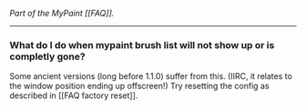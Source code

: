 *Part of the MyPaint [[FAQ]].*

******

### What do I do when mypaint brush list will not show up or is completly gone?

Some ancient versions (long before 1.1.0) suffer from this.
(IIRC, it relates to the window position ending up offscreen!)
Try resetting the config as described in [[FAQ factory reset]].


